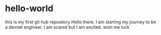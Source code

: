 # hello-world
this is my first git hub repository
Hello there. I am starting my journey to be a devnet engineer. I am scared but I am excited. wish me luck 
